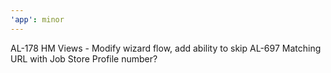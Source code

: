 ```yaml
---
'app': minor
---
```


AL-178 HM Views - Modify wizard flow, add ability to skip
AL-697 Matching URL with Job Store Profile number?

